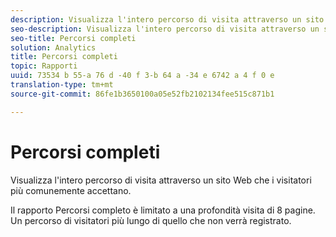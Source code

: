 ```yaml
---
description: Visualizza l'intero percorso di visita attraverso un sito Web che i visitatori più comunemente accettano.
seo-description: Visualizza l'intero percorso di visita attraverso un sito Web che i visitatori più comunemente accettano.
seo-title: Percorsi completi
solution: Analytics
title: Percorsi completi
topic: Rapporti
uuid: 73534 b 55-a 76 d -40 f 3-b 64 a -34 e 6742 a 4 f 0 e
translation-type: tm+mt
source-git-commit: 86fe1b3650100a05e52fb2102134fee515c871b1

---
```



# Percorsi completi

Visualizza l'intero percorso di visita attraverso un sito Web che i visitatori più comunemente accettano.

Il rapporto Percorsi completo è limitato a una profondità visita di 8 pagine. Un percorso di visitatori più lungo di quello che non verrà registrato.
